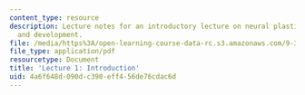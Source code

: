 ```yaml
---
content_type: resource
description: Lecture notes for an introductory lecture on neural plasticity in learning
  and development.
file: /media/https%3A/open-learning-course-data-rc.s3.amazonaws.com/9-301j-neural-plasticity-in-learning-and-development-spring-2002/4a6f648d090dc390eff456de76cdac6d_lecture_1_Notes.pdf
file_type: application/pdf
resourcetype: Document
title: 'Lecture 1: Introduction'
uid: 4a6f648d-090d-c390-eff4-56de76cdac6d
---
```

